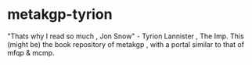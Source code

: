 # metakgp-tyrion
"Thats why I read so much , Jon Snow" - Tyrion Lannister , The Imp.
This (might be) the book repository of metakgp , with a portal similar to that of mfqp & mcmp.
